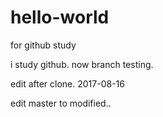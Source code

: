 # hello-world
for github study

i study github. now branch testing.

edit after clone. 2017-08-16

edit master to modified..
